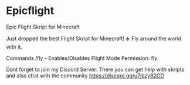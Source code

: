 # Epicflight
Epic Flight Skript for Minecraft

Just dropped the best Flight Skript for Minecraft! 
✈️ Fly around the world with it.

Commands /fly - Enables/Disables Flight Mode
Permission: fly


Dont forget to join my Discord Server:
There you can get help with skripts and also chat with the community
https://discord.gg/u7jbzy82GD
